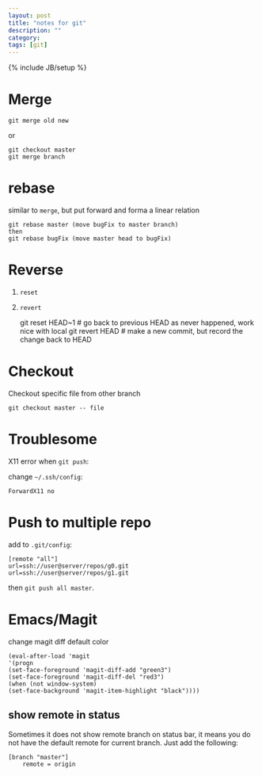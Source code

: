 ```yaml
---
layout: post
title: "notes for git"
description: ""
category:
tags: [git]
---
```

{% include JB/setup %}

# Merge #

	git merge old new

or

    git checkout master
	git merge branch

# rebase #

similar to `merge`, but put forward and forma a linear relation

	git rebase master (move bugFix to master branch)
	then
	git rebase bugFix (move master head to bugFix)

# Reverse #

1. `reset`
2. `revert`

	git reset HEAD~1 # go back to previous HEAD as never happened, work nice with local
	git revert HEAD # make a new commit, but record the change back to HEAD


# Checkout #

Checkout specific file from other branch

    git checkout master -- file

# Troublesome #

X11 error when `git push`:

change `~/.ssh/config`:

	ForwardX11 no

# Push to multiple repo #

add to `.git/config`:

	[remote "all"]
    url=ssh://user@server/repos/g0.git
    url=ssh://user@server/repos/g1.git

then `git push all master`.

# Emacs/Magit #

change magit diff default color

	(eval-after-load 'magit
	'(progn
    (set-face-foreground 'magit-diff-add "green3")
    (set-face-foreground 'magit-diff-del "red3")
    (when (not window-system)
    (set-face-background 'magit-item-highlight "black"))))

## show remote in status ##

Sometimes it does not show remote branch on status bar, it means you do not have the default remote for current branch. Just add the following:

	[branch "master"]
		remote = origin
